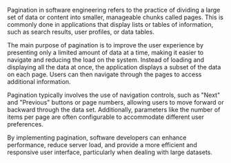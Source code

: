 Pagination in software engineering refers to the practice of dividing a large set of data or content into smaller, manageable chunks called pages. This is commonly done in applications that display lists or tables of information, such as search results, user profiles, or data tables.

The main purpose of pagination is to improve the user experience by presenting only a limited amount of data at a time, making it easier to navigate and reducing the load on the system. Instead of loading and displaying all the data at once, the application displays a subset of the data on each page. Users can then navigate through the pages to access additional information.

Pagination typically involves the use of navigation controls, such as "Next" and "Previous" buttons or page numbers, allowing users to move forward or backward through the data set. Additionally, parameters like the number of items per page are often configurable to accommodate different user preferences.

By implementing pagination, software developers can enhance performance, reduce server load, and provide a more efficient and responsive user interface, particularly when dealing with large datasets.
